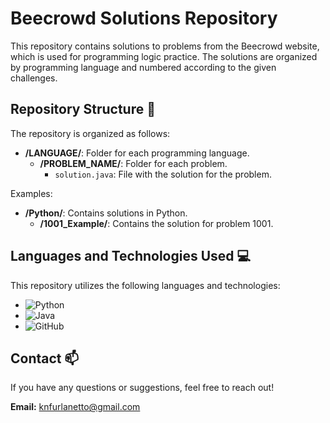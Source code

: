 # Beecrowd Solutions Repository

This repository contains solutions to problems from the Beecrowd website, which is used for programming logic practice. The solutions are organized by programming language and numbered according to the given challenges.

## Repository Structure 📌

The repository is organized as follows:

- **/LANGUAGE/**: Folder for each programming language.
  - **/PROBLEM_NAME/**: Folder for each problem.
    - `solution.java`: File with the solution for the problem.

Examples:
- **/Python/**: Contains solutions in Python.
  - **/1001_Example/**: Contains the solution for problem 1001.

## Languages and Technologies Used 💻

This repository utilizes the following languages and technologies:

- ![Python](https://img.shields.io/badge/Python-3776AB?style=flat&logo=python&logoColor=white)
- ![Java](https://img.shields.io/badge/Java-F80000?style=flat&logo=java&logoColor=white)
- ![GitHub](https://img.shields.io/badge/GitHub-181717?style=flat&logo=github&logoColor=white)

## Contact 📫

If you have any questions or suggestions, feel free to reach out!

**Email:** <a href="mailto:knfurlanetto@gmail.com" style="color: #FF6600;">knfurlanetto@gmail.com</a>

  
